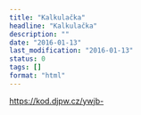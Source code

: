 ```yaml
---
title: "Kalkulačka"
headline: "Kalkulačka"
description: ""
date: "2016-01-13"
last_modification: "2016-01-13"
status: 0
tags: []
format: "html"
---
```


https://kod.djpw.cz/ywjb-